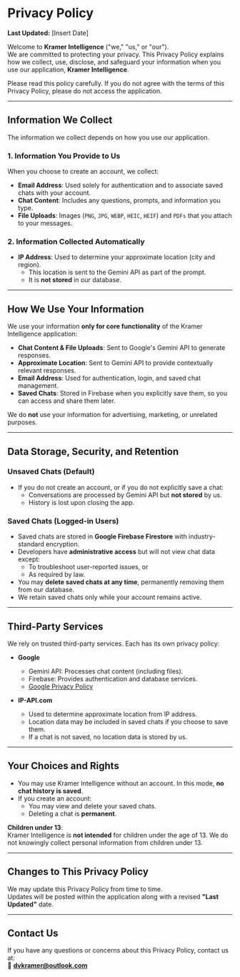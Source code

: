 # Privacy Policy

**Last Updated:** [Insert Date]

Welcome to **Kramer Intelligence** ("we," "us," or "our").  
We are committed to protecting your privacy. This Privacy Policy explains how we collect, use, disclose, and safeguard your information when you use our application, **Kramer Intelligence**.  

Please read this policy carefully. If you do not agree with the terms of this Privacy Policy, please do not access the application.

---

## Information We Collect

The information we collect depends on how you use our application.

### 1. Information You Provide to Us
When you choose to create an account, we collect:
- **Email Address**: Used solely for authentication and to associate saved chats with your account.
- **Chat Content**: Includes any questions, prompts, and information you type.
- **File Uploads**: Images (`PNG`, `JPG`, `WEBP`, `HEIC`, `HEIF`) and `PDFs` that you attach to your messages.

### 2. Information Collected Automatically
- **IP Address**: Used to determine your approximate location (city and region).  
  - This location is sent to the Gemini API as part of the prompt.  
  - It is **not stored** in our database.

---

## How We Use Your Information

We use your information **only for core functionality** of the Kramer Intelligence application:
- **Chat Content & File Uploads**: Sent to Google's Gemini API to generate responses.
- **Approximate Location**: Sent to Gemini API to provide contextually relevant responses.
- **Email Address**: Used for authentication, login, and saved chat management.
- **Saved Chats**: Stored in Firebase when you explicitly save them, so you can access and share them later.

We do **not** use your information for advertising, marketing, or unrelated purposes.

---

## Data Storage, Security, and Retention

### Unsaved Chats (Default)
- If you do not create an account, or if you do not explicitly save a chat:
  - Conversations are processed by Gemini API but **not stored** by us.
  - History is lost upon closing the app.

### Saved Chats (Logged-in Users)
- Saved chats are stored in **Google Firebase Firestore** with industry-standard encryption.
- Developers have **administrative access** but will not view chat data except:
  - To troubleshoot user-reported issues, or
  - As required by law.
- You may **delete saved chats at any time**, permanently removing them from our database.
- We retain saved chats only while your account remains active.

---

## Third-Party Services

We rely on trusted third-party services. Each has its own privacy policy:

- **Google**
  - Gemini API: Processes chat content (including files).
  - Firebase: Provides authentication and database services.
  - [Google Privacy Policy](https://policies.google.com/privacy)

- **IP-API.com**
  - Used to determine approximate location from IP address.
  - Location data may be included in saved chats if you choose to save them.
  - If a chat is not saved, no location data is stored by us.

---

## Your Choices and Rights

- You may use Kramer Intelligence without an account. In this mode, **no chat history is saved**.
- If you create an account:
  - You may view and delete your saved chats.
  - Deleting a chat is **permanent**.

**Children under 13**:  
Kramer Intelligence is **not intended** for children under the age of 13. We do not knowingly collect personal information from children under 13.

---

## Changes to This Privacy Policy

We may update this Privacy Policy from time to time.  
Updates will be posted within the application along with a revised **"Last Updated"** date.

---

## Contact Us

If you have any questions or concerns about this Privacy Policy, contact us at:  
📧 **dvkramer@outlook.com**
